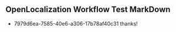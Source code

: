 ## OpenLocalization Workflow Test MarkDown
* 7979d6ea-7585-40e6-a306-17b78af40c31 thanks!

<!--HONumber=Aug16_HO5-->


